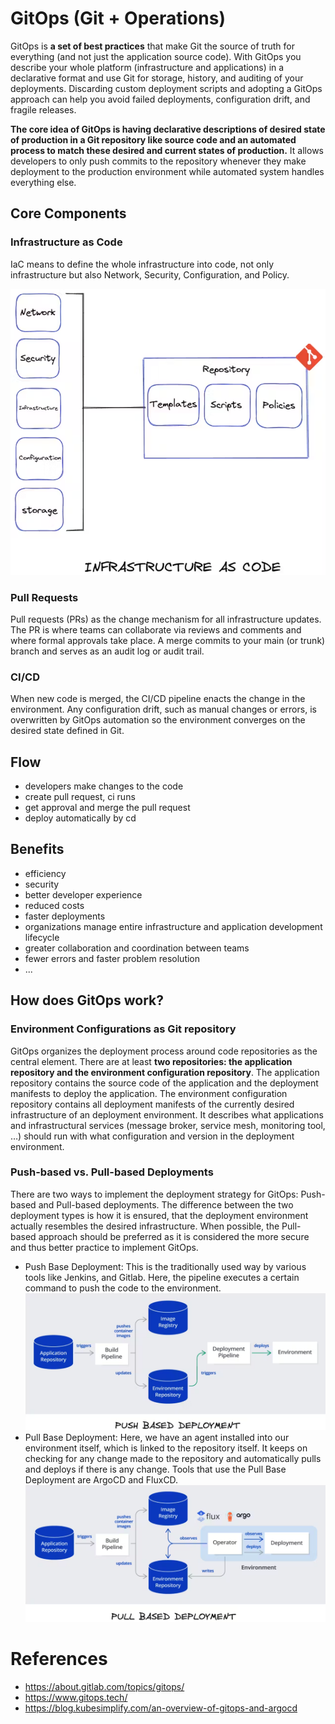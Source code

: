 # GitOps (Git + Operations)

GitOps is **a set of best practices** that make Git the source of truth for everything (and not just the application source code). With GitOps you describe your whole platform (infrastructure and applications) in a declarative format and use Git for storage, history, and auditing of your deployments. Discarding custom deployment scripts and adopting a GitOps approach can help you avoid failed deployments, configuration drift, and fragile releases.

**The core idea of GitOps is having declarative descriptions of desired state of production in a Git repository like source code and an automated process to match these desired and current states of production.** It allows developers to only push commits to the repository whenever they make deployment to the production environment while automated system handles everything else.

## Core Components

### Infrastructure as Code

IaC means to define the whole infrastructure into code, not only infrastructure but also Network, Security, Configuration, and Policy.

![](assets/iac.png)

### Pull Requests

Pull requests (PRs) as the change mechanism for all infrastructure updates. The PR is where teams can collaborate via reviews and comments and where formal approvals take place. A merge commits to your main (or trunk) branch and serves as an audit log or audit trail.

### CI/CD

When new code is merged, the CI/CD pipeline enacts the change in the environment. Any configuration drift, such as manual changes or errors, is overwritten by GitOps automation so the environment converges on the desired state defined in Git.

## Flow

- developers make changes to the code
- create pull request, ci runs
- get approval and merge the pull request
- deploy automatically by cd

## Benefits

- efficiency
- security
- better developer experience
- reduced costs
- faster deployments
- organizations manage entire infrastructure and application development lifecycle
- greater collaboration and coordination between teams
- fewer errors and faster problem resolution
- ...

## How does GitOps work?

### Environment Configurations as Git repository

GitOps organizes the deployment process around code repositories as the central element. There are at least **two repositories: the application repository and the environment configuration repository**. The application repository contains the source code of the application and the deployment manifests to deploy the application. The environment configuration repository contains all deployment manifests of the currently desired infrastructure of an deployment environment. It describes what applications and infrastructural services (message broker, service mesh, monitoring tool, …) should run with what configuration and version in the deployment environment.

### Push-based vs. Pull-based Deployments

There are two ways to implement the deployment strategy for GitOps: Push-based and Pull-based deployments. The difference between the two deployment types is how it is ensured, that the deployment environment actually resembles the desired infrastructure. When possible, the Pull-based approach should be preferred as it is considered the more secure and thus better practice to implement GitOps.

- Push Base Deployment: This is the traditionally used way by various tools like Jenkins, and Gitlab. Here, the pipeline executes a certain command to push the code to the environment.
  ![](./assets/push-based.png)
- Pull Base Deployment: Here, we have an agent installed into our environment itself, which is linked to the repository itself. It keeps on checking for any change made to the repository and automatically pulls and deploys if there is any change. Tools that use the Pull Base Deployment are ArgoCD and FluxCD.
  ![](./assets/pull-based.png)

# References

- https://about.gitlab.com/topics/gitops/
- https://www.gitops.tech/
- https://blog.kubesimplify.com/an-overview-of-gitops-and-argocd
